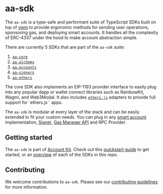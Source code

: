 # aa-sdk

The `aa-sdk` is a type-safe and performant suite of TypeScript SDKs built on top of [viem](https://viem.sh/) to provide ergonomic methods for sending user operations, sponsoring gas, and deploying smart accounts. It handles all the complexity of ERC-4337 under the hood to make account abstraction simple.

There are currently 5 SDKs that are part of the `aa-sdk` suite:

1. [`aa-core`](https://github.com/alchemyplatform/aa-sdk/tree/main/packages/core)
2. [`aa-alchemy`](https://github.com/alchemyplatform/aa-sdk/tree/main/packages/alchemy)
3. [`aa-accounts`](https://github.com/alchemyplatform/aa-sdk/tree/main/packages/accounts)
4. [`aa-signers`](<(https://github.com/alchemyplatform/aa-sdk/tree/main/packages/signers)>)
5. [`aa-ethers`](https://github.com/alchemyplatform/aa-sdk/tree/main/packages/ethers)

The core SDK also implements an EIP-1193 provider interface to easily plug into any popular dapp or wallet connect libraries such as RainbowKit, Wagmi, and Web3Modal. It also includes [`ethers.js`](https://docs.ethers.org/v5/) adapters to provide full support for `ethers.js`` apps.

The `aa-sdk` is modular at every layer of the stack and can be easily extended to fit your custom needs. You can plug in any [smart account](https://accountkit.alchemy.com/smart-accounts/custom/using-your-own) implementation, [Signer](https://accountkit.alchemy.com/signers/overview), [Gas Manager API](https://accountkit.alchemy.com/getting-started/overview.html#gas-manager-api) and RPC Provider.

## Getting started

The `aa-sdk` is part of [Account Kit](https://accountkit.alchemy.com). Check out this [quickstart guide](https://accountkit.alchemy.com/getting-started.html) to get started, or an [overview](https://accountkit.alchemy.com/overview/package-overview.html) of each of the SDKs in this repo.

## Contributing

We welcome contributions to `aa-sdk`. Please see our [contributing guidelines](CONTRIBUTING.md) for more information.
